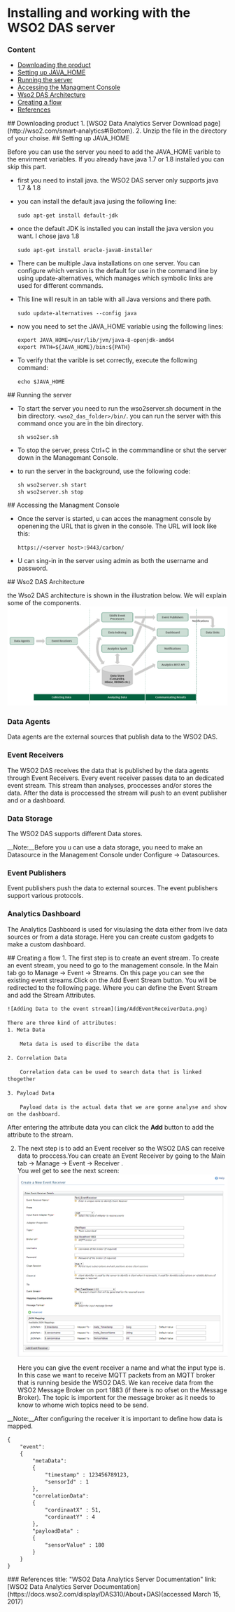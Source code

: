 
# Installing and working with the WSO2 DAS server

### Content  
* [Downloading the product](#download)
* [Setting up JAVA_HOME](#settingup)
* [Running the server](#running)
* [Accessing the Managment Console](#accessing)
* [Wso2 DAS Architecture](#architecture)
* [Creating a flow](#flow)
* [References](#references)

<a name="download"/>
## Downloading product
1. [WSO2 Data Analytics Server Download page](http://wso2.com/smart-analytics#iBottom).
2. Unzip the file in the directory of your choise.

<a name="settingup"/>
## Setting up JAVA_HOME

Before you can use the server you need to add the JAVA_HOME varible to the envirment variables. If you already have java 1.7 or 1.8 installed you can skip this part.

 * first you need to install java. the WSO2 DAS server only supports java 1.7 & 1.8
 * you can install the default java jusing the following line:  

 	```sudo apt-get install default-jdk```
 * once the default JDK is installed you can install the java version you want.
 I chose java 1.8  

 	```sudo apt-get install oracle-java8-installer```  

 * There can be multiple Java installations on one server. You can configure which version is the default for use in the command line by using update-alternatives, which manages which symbolic links are used for different commands.
 * This line will result in an table with all Java versions and there path. 

 	```sudo update-alternatives --config java```
 * now you need to set the JAVA_HOME variable using the following lines:

    ```
    export JAVA_HOME=/usr/lib/jvm/java-8-openjdk-amd64
    export PATH=${JAVA_HOME}/bin:${PATH}
    ```  

 * To verify that the varible is set correctly, execute the following command:  
 		
 	```echo $JAVA_HOME```

<a name="running"/>
## Running the server 

* To start the server you need to run the wso2server.sh document in the bin directory. ```<wso2_das_folder>/bin/```. you can run the server with this command once you are in the bin directory.

	```
	sh wso2ser.sh
	```

* To stop the server, press Ctrl+C in the commmandline or shut the server down in the Managemant Console.
* to run the server in the background, use the following code:
	```
	sh wso2server.sh start
	sh wso2server.sh stop
	```

<a name="accessing"/>
## Accessing the Managment Console

* Once the server is started, u can acces the managment console by openening the URL that is given in the console. The URL will look like this:

	```https://<server host>:9443/carbon/```
    
    
* U can sing-in in the server using admin as both the username and password.

<a name="architecture"/>
## Wso2 DAS Architecture

the Wso2 DAS architecture is shown in the illustration below. We will explain some of the components.  
![Wso2 DAS architecture](img/WSO2_DAS_Architecture.png)  
### Data Agents
Data agents are the external sources that publish data to the WSO2 DAS. 

### Event Receivers
The WSO2 DAS receives the data that is published by the data agents through Event Receivers. Every event receiver passes data to an dedicated event stream. This stream than analyses, proccesses and/or stores the data. After the data is proccessed the stream will push to an event publisher and or a dashboard.

### Data Storage
The WSO2 DAS supports different Data stores.
>  
__Note:__Before you u can use a data storage, you need to make an Datasource in the Management Console under Configure → Datasources.
>

### Event Publishers
Event publishers push the data to external sources. The event publishers support various protocols. 

### Analytics Dashboard
The Analytics Dashboard is used for visulasing the data either from live data sources or from a data storage. Here you can create custom gadgets to make a custom dashboard.

<a name="flow"/>
## Creating a flow
1. The first step is to create an event stream. To create an event stream, you need to go to the management console. In the Main tab go to Manage → Event → Streams. On this page you can see the existing event streams.Click on the Add Event Stream button. You will be redirected to the following page. Where you can define the Event Stream and add the Stream Attributes.

	![Adding Data to the event stream](img/AddEventReceiverData.png)  

	There are three kind of attributes:
	1. Meta Data 

		Meta data is used to discribe the data

	2. Correlation Data  

		Correlation data can be used to search data that is linked thogether 

	3. Payload Data

		Payload data is the actual data that we are gonne analyse and show on the dashboard.

>  
After entering the attribute data you can click the __Add__ button to add the attribute to the stream.  
>

2. The next step is to add an Event receiver so the WSO2 DAS can receive data to proccess.You can create an Event Receiver by going to the Main tab → Manage → Event → Receiver .  
You wel get to see the next screen:  
![Adding a receiver to the stream](img/EventReceiver.png)  

	Here you can give the event receiver a name and what the input type is. In this case we want to receive MQTT packets from an MQTT broker that is running beside the WSO2 DAS. We kan receive data from the WSO2 Message Broker on port 1883 (if there is no ofset on the Message Broker). The topic is importent for the message broker as it needs to know to whome wich topics need to be send.  
  
>  
__Note:__After configuring the receiver it is important to define how data is mapped.
>  


```
{
	"event":
	{
		"metaData":
		{
			"timestamp" : 123456789123,
			"sensorId" : 1
		},
		"correlationData":
		{
			"cordinaatX" : 51,
			"cordinaatY" : 4
		}, 
		"payloadData" : 
		{
			"sensorValue" : 180
		}
	}
}
```  

<a name="references"/>
### References
title: "WSO2 Data Analytics Server Documentation"  
link: [WSO2 Data Analytics Server Documentation](https://docs.wso2.com/display/DAS310/About+DAS)(accessed March 15, 2017)

